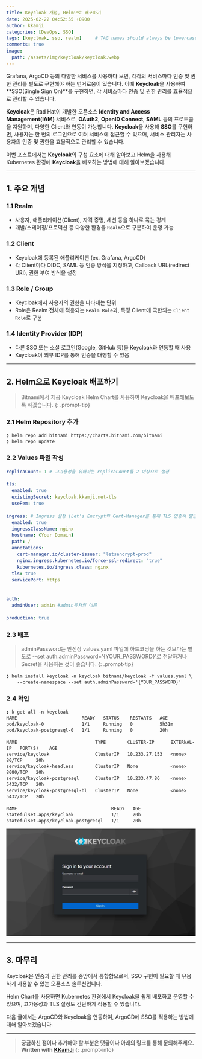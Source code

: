```yaml
---
title: Keycloak 개념, Helm으로 배포하기
date: 2025-02-22 04:52:55 +0900
author: kkamji
categories: [DevOps, SSO]
tags: [keycloak, sso, realm]     # TAG names should always be lowercase
comments: true
image:
  path: /assets/img/keycloak/keycloak.webp
---
```


Grafana, ArgoCD 등의 다양한 서비스를 사용하다 보면, 각각의 서비스마다 인증 및 권한 관리를 별도로 구현해야 하는 번거로움이 있습니다. 이떄 **Keycloak**을 사용하여 **SSO(Single Sign On)**를 구현하면, 각 서비스마다 인증 및 권한 관리를 효율적으로 관리할 수 있습니다.

**Keycloak**은 Rad Hat이 개발한 오픈소스 **Identity and Access Management(IAM)** 서비스로, **OAuth2**, **OpenID Connect**, **SAML** 등의 프로토콜을 지원하며, 다양한 Client와 연동이 가능합니다. **Keycloak**을 사용해 **SSO**를 구현하면, 사용자는 한 번의 로그인으로 여러 서비스에 접근할 수 있으며, 서비스 관리자는 사용자의 인증 및 권한을 효율적으로 관리할 수 있습니다.

이번 포스트에서는 **Keycloak**의 구성 요소에 대해 알아보고 Helm을 사용해 Kubernetes 환경에 **Keycloak**을 배포하는 방법에 대해 알아보겠습니다.

---

## 1. 주요 개념

### 1.1 Realm

- 사용자, 애플리케이션(Client), 자격 증명, 세션 등을 하나로 묶는 경계
- 개발/스테이징/프로덕션 등 다양한 환경을 `Realm`으로 구분하여 운영 가능

### 1.2 Client

- Keycloak에 등록된 애플리케이션 (ex. Grafana, ArgoCD)
- 각 Client마다 OIDC, SAML 등 인증 방식을 지정하고, Callback URL(redirect URI), 권한 부여 방식을 설정

### 1.3 Role / Group

- Keycloak에서 사용자의 권한을 나타내는 단위
- Role은 Realm 전체에 적용되는 `Realm Role`과, 특정 Client에 국한되는 `Client Role`로 구분

### 1.4 Identity Provider (IDP)

- 다른 SSO 또는 소셜 로그인(Google, GitHub 등)을 Keycloak과 연동할 때 사용
- Keycloak이 외부 IDP를 통해 인증을 대행할 수 있음

---

## 2. Helm으로 Keycloak 배포하기

> Bitnami에서 제공 Keycloak Helm Chart를 사용하여 Keycloak을 배포해보도록 하겠습니다.
{: .prompt-tip}

### 2.1 Helm Repository 추가

```shell
❯ helm repo add bitnami https://charts.bitnami.com/bitnami
❯ helm repo update
```

### 2.2 Values 파일 작성

```yaml
replicaCount: 1 # 고가용성을 위해서는 replicaCount를 2 이상으로 설정

tls:
  enabled: true
  existingSecret: keycloak.kkamji.net-tls
  usePem: true

ingress: # Ingress 설정 (Let's Encrypt와 Cert-Manager를 통해 TLS 인증서 발급 및 HTTPS 설정)
  enabled: true
  ingressClassName: nginx
  hostname: {Your Domain}
  path: /
  annotations:
    cert-manager.io/cluster-issuer: "letsencrypt-prod"
    nginx.ingress.kubernetes.io/force-ssl-redirect: "true"
    kubernetes.io/ingress.class: nginx
  tls: true
  servicePort: https


auth:
  adminUser: admin #admin유저의 이름

production: true
```

### 2.3 배포

> adminPassword는 안전상 values.yaml 파일에 하드코딩을 하는 것보다는 별도로 --set auth.adminPassword='{YOUR_PASSWORD}'로 전달하거나 Secret을 사용하는 것이 좋습니다.
{: .prompt-tip}

```shell
❯ helm install keycloak -n keycloak bitnami/keycloak -f values.yaml \
    --create-namespace --set auth.adminPassword='{YOUR_PASSWORD}'
```

### 2.4 확인

```shell
❯ k get all -n keycloak          
NAME                        READY   STATUS    RESTARTS   AGE
pod/keycloak-0              1/1     Running   0          5h31m
pod/keycloak-postgresql-0   1/1     Running   0          20h

NAME                             TYPE        CLUSTER-IP      EXTERNAL-IP   PORT(S)    AGE
service/keycloak                 ClusterIP   10.233.27.153   <none>        80/TCP     20h
service/keycloak-headless        ClusterIP   None            <none>        8080/TCP   20h
service/keycloak-postgresql      ClusterIP   10.233.47.86    <none>        5432/TCP   20h
service/keycloak-postgresql-hl   ClusterIP   None            <none>        5432/TCP   20h

NAME                                   READY   AGE
statefulset.apps/keycloak              1/1     20h
statefulset.apps/keycloak-postgresql   1/1     20h
```

![Keycloak Main](/assets/img/keycloak/keycloak_main.webp)

---

## 3. 마무리

Keycloak은 인증과 권한 관리를 중앙에서 통합함으로써, SSO 구현이 필요할 때 유용하게 사용할 수 있는 오픈소스 솔루션입니다.  

Helm Chart를 사용하면 Kubernetes 환경에서 Keycloak을 쉽게 배포하고 운영할 수 있으며, 고가용성과 TLS 설정도 간단하게 적용할 수 있습니다.  

다음 글에서는 ArgoCD와 Keycloak을 연동하여, ArgoCD에 SSO를 적용하는 방법에 대해 알아보겠습니다.  

---

> **궁금하신 점이나 추가해야 할 부분은 댓글이나 아래의 링크를 통해 문의해주세요.**  
> **Written with [KKamJi](https://www.linkedin.com/in/taejikim/)**
{: .prompt-info}
